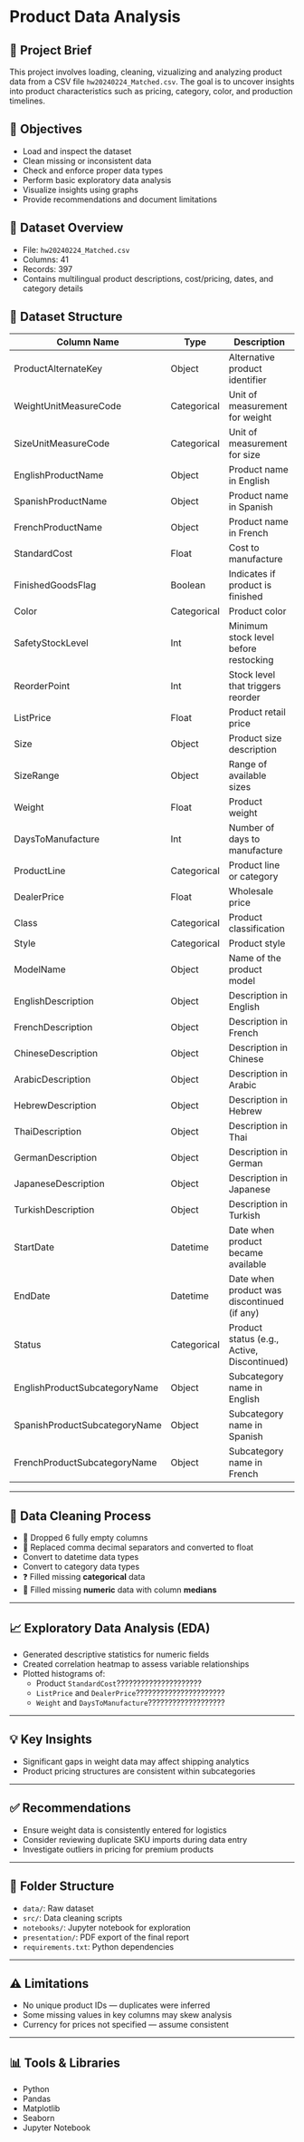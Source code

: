 # Product Data Analysis

## 📌 Project Brief

This project involves loading, cleaning, vizualizing and analyzing product data from a CSV file `hw20240224_Matched.csv`. The goal is to uncover insights into product characteristics such as pricing, category, color, and production timelines.

## 🎯 Objectives

- Load and inspect the dataset
- Clean missing or inconsistent data
- Check and enforce proper data types
- Perform basic exploratory data analysis
- Visualize insights using graphs
- Provide recommendations and document limitations

## 📁 Dataset Overview

- File: `hw20240224_Matched.csv`
- Columns: 41
- Records: 397
- Contains multilingual product descriptions, cost/pricing, dates, and category details

## 🧱 Dataset Structure

| Column Name                   | Type        | Description                                 |
| ----------------------------- | ----------- | ------------------------------------------- |
| ProductAlternateKey           | Object      | Alternative product identifier              |
| WeightUnitMeasureCode         | Categorical | Unit of measurement for weight              |
| SizeUnitMeasureCode           | Categorical | Unit of measurement for size                |
| EnglishProductName            | Object      | Product name in English                     |
| SpanishProductName            | Object      | Product name in Spanish                     |
| FrenchProductName             | Object      | Product name in French                      |
| StandardCost                  | Float       | Cost to manufacture                         |
| FinishedGoodsFlag             | Boolean     | Indicates if product is finished            |
| Color                         | Categorical | Product color                               |
| SafetyStockLevel              | Int         | Minimum stock level before restocking       |
| ReorderPoint                  | Int         | Stock level that triggers reorder           |
| ListPrice                     | Float       | Product retail price                        |
| Size                          | Object      | Product size description                    |
| SizeRange                     | Object      | Range of available sizes                    |
| Weight                        | Float       | Product weight                              |
| DaysToManufacture             | Int         | Number of days to manufacture               |
| ProductLine                   | Categorical | Product line or category                    |
| DealerPrice                   | Float       | Wholesale price                             |
| Class                         | Categorical | Product classification                      |
| Style                         | Categorical | Product style                               |
| ModelName                     | Object      | Name of the product model                   |
| EnglishDescription            | Object      | Description in English                      |
| FrenchDescription             | Object      | Description in French                       |
| ChineseDescription            | Object      | Description in Chinese                      |
| ArabicDescription             | Object      | Description in Arabic                       |
| HebrewDescription             | Object      | Description in Hebrew                       |
| ThaiDescription               | Object      | Description in Thai                         |
| GermanDescription             | Object      | Description in German                       |
| JapaneseDescription           | Object      | Description in Japanese                     |
| TurkishDescription            | Object      | Description in Turkish                      |
| StartDate                     | Datetime    | Date when product became available          |
| EndDate                       | Datetime    | Date when product was discontinued (if any) |
| Status                        | Categorical | Product status (e.g., Active, Discontinued) |
| EnglishProductSubcategoryName | Object      | Subcategory name in English                 |
| SpanishProductSubcategoryName | Object      | Subcategory name in Spanish                 |
| FrenchProductSubcategoryName  | Object      | Subcategory name in French                  |

---

## 🧼 Data Cleaning Process

- 🧹 Dropped 6 fully empty columns
- 🔄 Replaced comma decimal separators and converted to float
-  Convert to datetime data types
-  Convert to category data types
- ❓ Filled missing **categorical** data 
- 🧮 Filled missing **numeric** data with column **medians**

---

## 📈 Exploratory Data Analysis (EDA)
- Generated descriptive statistics for numeric fields
- Created correlation heatmap to assess variable relationships
- Plotted histograms of:
  - Product `StandardCost`?????????????????????
  - `ListPrice` and `DealerPrice`??????????????????????
  - `Weight` and `DaysToManufacture`???????????????????

---

## 💡 Key Insights

- Significant gaps in weight data may affect shipping analytics
- Product pricing structures are consistent within subcategories

---

## ✅ Recommendations

- Ensure weight data is consistently entered for logistics
- Consider reviewing duplicate SKU imports during data entry
- Investigate outliers in pricing for premium products

---
 
## 📂 Folder Structure

- `data/`: Raw dataset
- `src/`: Data cleaning scripts
- `notebooks/`: Jupyter notebook for exploration
- `presentation/`: PDF export of the final report
- `requirements.txt`: Python dependencies

---

## ⚠️ Limitations

- No unique product IDs — duplicates were inferred
- Some missing values in key columns may skew analysis
- Currency for prices not specified — assume consistent

---

## 📊 Tools & Libraries

- Python
- Pandas
- Matplotlib
- Seaborn
- Jupyter Notebook
